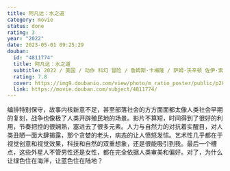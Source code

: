 ```yaml
---
title: 阿凡达：水之道
category: movie
status: done
rating: 3
year: "2022"
date: 2023-05-01 09:25:29
douban:
  id: "4811774"
  title: 阿凡达：水之道
  subtitle: 2022 / 美国 / 动作 科幻 冒险 / 詹姆斯·卡梅隆 / 萨姆·沃辛顿 佐伊·索尔达娜
  rating: 7.8
  cover: https://img9.doubanio.com/view/photo/m_ratio_poster/public/p2884182275.jpg
  link: https://movie.douban.com/subject/4811774/
---
```


编排特别保守，故事内核新意不足，甚至部落社会的方方面面都太像人类社会早期的复刻，战争也像极了人类开辟殖民地的场景。影片不算短，时间得到了很好的利用，节奏把控的很娴熟，塞进去了很多元素。人力与自然力的对抗着实醒目，对人类丑陋一面大肆揭露，那个贪婪的老头，病态的让人愤怒发怵。艺术性几乎都在于视觉创意和视觉效果，科技和自然的双重想象，还是很能吸引到我。最后一个槽点，这些外星人不管男性还是女性，都在完全依据人类审美和偏好。对了，为什么让绿色住在海洋，让蓝色住在陆地？

